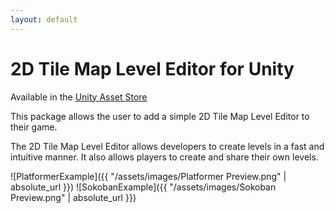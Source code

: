```yaml
---
layout: default
---
```


# 2D Tile Map Level Editor for Unity

Available in the [Unity Asset Store](https://www.assetstore.unity3d.com/en/#!/content/90420)

This package allows the user to add a simple 2D Tile Map Level Editor to their game.  

The 2D Tile Map Level Editor allows developers to create levels in a fast and intuitive manner. It also allows players to create and share their own levels.

![PlatformerExample]({{ "/assets/images/Platformer Preview.png" | absolute_url }})
![SokobanExample]({{ "/assets/images/Sokoban Preview.png" | absolute_url }})